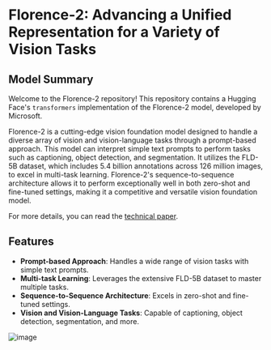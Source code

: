 # Florence-2: Advancing a Unified Representation for a Variety of Vision Tasks

## Model Summary

Welcome to the Florence-2 repository! This repository contains a Hugging Face's `transformers` implementation of the Florence-2 model, developed by Microsoft.

Florence-2 is a cutting-edge vision foundation model designed to handle a diverse array of vision and vision-language tasks through a prompt-based approach. This model can interpret simple text prompts to perform tasks such as captioning, object detection, and segmentation. It utilizes the FLD-5B dataset, which includes 5.4 billion annotations across 126 million images, to excel in multi-task learning. Florence-2's sequence-to-sequence architecture allows it to perform exceptionally well in both zero-shot and fine-tuned settings, making it a competitive and versatile vision foundation model.

For more details, you can read the [technical paper](https://arxiv.org/abs/2311.06242).

## Features

- **Prompt-based Approach**: Handles a wide range of vision tasks with simple text prompts.
- **Multi-task Learning**: Leverages the extensive FLD-5B dataset to master multiple tasks.
- **Sequence-to-Sequence Architecture**: Excels in zero-shot and fine-tuned settings.
- **Vision and Vision-Language Tasks**: Capable of captioning, object detection, segmentation, and more.


![image](https://github.com/Sghosh1999/Computer-Vision-OCR-Florence2/assets/44112345/855f8be0-3661-49f9-9e2d-347689d263d2)

